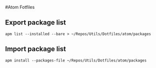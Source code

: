 #Atom Fotfiles

## Export package list
```
apm list --installed --bare > ~/Repos/Utils/Dotfiles/atom/packages
```

## Import package list
```
apm install --packages-file ~/Repos/Utils/Dotfiles/atom/packages
```
